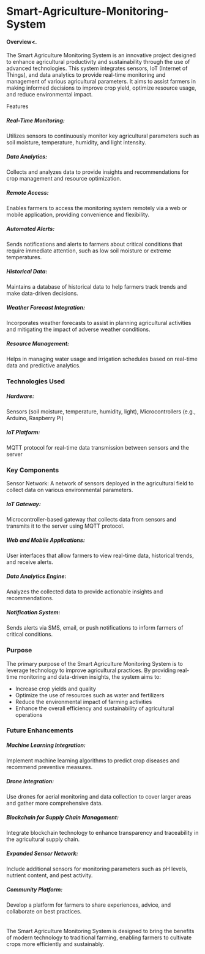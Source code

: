 # Smart-Agriculture-Monitoring-System
<h4>Overview<.</h4>
<p>The Smart Agriculture Monitoring System is an innovative project designed to enhance agricultural productivity and sustainability through the use of advanced technologies. This system integrates sensors, IoT (Internet of Things), and data analytics to provide real-time monitoring and management of various agricultural parameters. It aims to assist farmers in making informed decisions to improve crop yield, optimize resource usage, and reduce environmental impact.</p

<h3>Features</h3>
<h5>Real-Time Monitoring:</h5> Utilizes sensors to continuously monitor key agricultural parameters such as soil moisture, temperature, humidity, and light intensity.
<h5>Data Analytics:</h5> Collects and analyzes data to provide insights and recommendations for crop management and resource optimization.
<h5>Remote Access:</h5> Enables farmers to access the monitoring system remotely via a web or mobile application, providing convenience and flexibility.
<h5>Automated Alerts: </h5>Sends notifications and alerts to farmers about critical conditions that require immediate attention, such as low soil moisture or extreme temperatures.
<h5>Historical Data:</h5> Maintains a database of historical data to help farmers track trends and make data-driven decisions.
<h5>Weather Forecast Integration: </h5>Incorporates weather forecasts to assist in planning agricultural activities and mitigating the impact of adverse weather conditions.
<h5>Resource Management: </h5>Helps in managing water usage and irrigation schedules based on real-time data and predictive analytics.
<h3>Technologies Used</h3>
<h5>Hardware:</h5> Sensors (soil moisture, temperature, humidity, light), Microcontrollers (e.g., Arduino, Raspberry Pi)
<h5>IoT Platform:</h5> MQTT protocol for real-time data transmission between sensors and the server
<h3>Key Components</h3
<h5>Sensor Network:</h5> A network of sensors deployed in the agricultural field to collect data on various environmental parameters.
<h5>IoT Gateway:</h5> Microcontroller-based gateway that collects data from sensors and transmits it to the server using MQTT protocol.
<h5>Web and Mobile Applications:</h5> User interfaces that allow farmers to view real-time data, historical trends, and receive alerts.
<h5>Data Analytics Engine:</h5> Analyzes the collected data to provide actionable insights and recommendations.
<h5>Notification System:</h5> Sends alerts via SMS, email, or push notifications to inform farmers of critical conditions.
<h3>Purpose</h3>
The primary purpose of the Smart Agriculture Monitoring System is to leverage technology to improve agricultural practices. By providing real-time monitoring and data-driven insights, the system aims to:
<ul>
<li>Increase crop yields and quality</li>
<li>Optimize the use of resources such as water and fertilizers</li>
<li>Reduce the environmental impact of farming activities</li>
<li>Enhance the overall efficiency and sustainability of agricultural operations</li>
  </ul>
<h3>Future Enhancements</h3>
<h5>Machine Learning Integration:</h5> Implement machine learning algorithms to predict crop diseases and recommend preventive measures.
<h5>Drone Integration:</h5> Use drones for aerial monitoring and data collection to cover larger areas and gather more comprehensive data.
<h5>Blockchain for Supply Chain Management: </h5>Integrate blockchain technology to enhance transparency and traceability in the agricultural supply chain.
<h5>Expanded Sensor Network:</h5> Include additional sensors for monitoring parameters such as pH levels, nutrient content, and pest activity.
<h5>Community Platform: </h5>Develop a platform for farmers to share experiences, advice, and collaborate on best practices.
<br><br><br>
The Smart Agriculture Monitoring System is designed to bring the benefits of modern technology to traditional farming, enabling farmers to cultivate crops more efficiently and sustainably.





